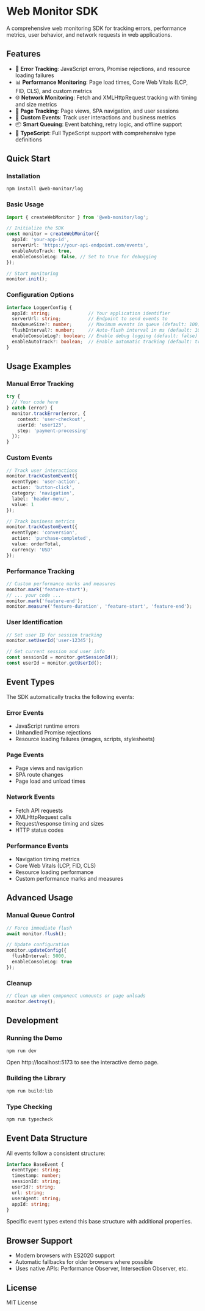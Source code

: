 # Web Monitor SDK

A comprehensive web monitoring SDK for tracking errors, performance metrics, user behavior, and network requests in web applications.

## Features

- 🚨 **Error Tracking**: JavaScript errors, Promise rejections, and resource loading failures
- 📊 **Performance Monitoring**: Page load times, Core Web Vitals (LCP, FID, CLS), and custom metrics
- 🌐 **Network Monitoring**: Fetch and XMLHttpRequest tracking with timing and size metrics
- 📄 **Page Tracking**: Page views, SPA navigation, and user sessions
- 🎯 **Custom Events**: Track user interactions and business metrics
- 📦 **Smart Queuing**: Event batching, retry logic, and offline support
- 🔧 **TypeScript**: Full TypeScript support with comprehensive type definitions

## Quick Start

### Installation

```bash
npm install @web-monitor/log
```

### Basic Usage

```typescript
import { createWebMonitor } from '@web-monitor/log';

// Initialize the SDK
const monitor = createWebMonitor({
  appId: 'your-app-id',
  serverUrl: 'https://your-api-endpoint.com/events',
  enableAutoTrack: true,
  enableConsoleLog: false, // Set to true for debugging
});

// Start monitoring
monitor.init();
```

### Configuration Options

```typescript
interface LoggerConfig {
  appId: string;              // Your application identifier
  serverUrl: string;          // Endpoint to send events to
  maxQueueSize?: number;      // Maximum events in queue (default: 100)
  flushInterval?: number;     // Auto-flush interval in ms (default: 10000)
  enableConsoleLog?: boolean; // Enable debug logging (default: false)
  enableAutoTrack?: boolean;  // Enable automatic tracking (default: true)
}
```

## Usage Examples

### Manual Error Tracking

```typescript
try {
  // Your code here
} catch (error) {
  monitor.trackError(error, {
    context: 'user-checkout',
    userId: 'user123',
    step: 'payment-processing'
  });
}
```

### Custom Events

```typescript
// Track user interactions
monitor.trackCustomEvent({
  eventType: 'user-action',
  action: 'button-click',
  category: 'navigation',
  label: 'header-menu',
  value: 1
});

// Track business metrics
monitor.trackCustomEvent({
  eventType: 'conversion',
  action: 'purchase-completed',
  value: orderTotal,
  currency: 'USD'
});
```

### Performance Tracking

```typescript
// Custom performance marks and measures
monitor.mark('feature-start');
// ... your code ...
monitor.mark('feature-end');
monitor.measure('feature-duration', 'feature-start', 'feature-end');
```

### User Identification

```typescript
// Set user ID for session tracking
monitor.setUserId('user-12345');

// Get current session and user info
const sessionId = monitor.getSessionId();
const userId = monitor.getUserId();
```

## Event Types

The SDK automatically tracks the following events:

### Error Events
- JavaScript runtime errors
- Unhandled Promise rejections
- Resource loading failures (images, scripts, stylesheets)

### Page Events
- Page views and navigation
- SPA route changes
- Page load and unload times

### Network Events
- Fetch API requests
- XMLHttpRequest calls
- Request/response timing and sizes
- HTTP status codes

### Performance Events
- Navigation timing metrics
- Core Web Vitals (LCP, FID, CLS)
- Resource loading performance
- Custom performance marks and measures

## Advanced Usage

### Manual Queue Control

```typescript
// Force immediate flush
await monitor.flush();

// Update configuration
monitor.updateConfig({
  flushInterval: 5000,
  enableConsoleLog: true
});
```

### Cleanup

```typescript
// Clean up when component unmounts or page unloads
monitor.destroy();
```

## Development

### Running the Demo

```bash
npm run dev
```

Open http://localhost:5173 to see the interactive demo page.

### Building the Library

```bash
npm run build:lib
```

### Type Checking

```bash
npm run typecheck
```

## Event Data Structure

All events follow a consistent structure:

```typescript
interface BaseEvent {
  eventType: string;
  timestamp: number;
  sessionId: string;
  userId?: string;
  url: string;
  userAgent: string;
  appId: string;
}
```

Specific event types extend this base structure with additional properties.

## Browser Support

- Modern browsers with ES2020 support
- Automatic fallbacks for older browsers where possible
- Uses native APIs: Performance Observer, Intersection Observer, etc.

## License

MIT License